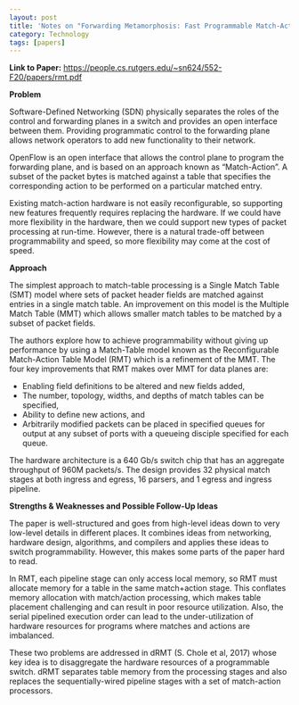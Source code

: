```yaml
---
layout: post
title: 'Notes on "Forwarding Metamorphosis: Fast Programmable Match-Action Processing in Hardware for SDN" (RMT)'
category: Technology
tags: [papers]
---
```


**Link to Paper:** <https://people.cs.rutgers.edu/~sn624/552-F20/papers/rmt.pdf>

**Problem**

Software-Defined Networking (SDN) physically separates the roles of the control and forwarding planes in a switch and provides an open interface between them. Providing programmatic control to the forwarding plane allows network operators to add new functionality to their network.

OpenFlow is an open interface that allows the control plane to program the forwarding plane, and is based on an approach known as “Match-Action”. A subset of the packet bytes is matched against a table that specifies the corresponding action to be performed on a particular matched entry.

Existing match-action hardware is not easily reconfigurable, so supporting new features frequently requires replacing the hardware. If we could have more flexibility in the hardware, then we could support new types of packet processing at run-time. However, there is a natural trade-off between programmability and speed, so more flexibility may come at the cost of speed.

**Approach**

The simplest approach to match-table processing is a Single Match Table (SMT) model where sets of packet header fields are matched against entries in a single match table. An improvement on this model is the Multiple Match Table (MMT) which allows smaller match tables to be matched by a subset of packet fields.

The authors explore how to achieve programmability without giving up performance by using a Match-Table model known as the Reconfigurable Match-Action Table Model (RMT) which is a refinement of the MMT. The four key improvements that RMT makes over MMT for data planes are:

- Enabling field definitions to be altered and new fields added,  
- The number, topology, widths, and depths of match tables can be specified,  
- Ability to define new actions, and  
- Arbitrarily modified packets can be placed in specified queues for output at any subset of ports with a queueing disciple specified for each queue.

The hardware architecture is a 640 Gb/s switch chip that has an aggregate throughput of 960M packets/s. The design provides 32 physical match stages at both ingress and egress, 16 parsers, and 1 egress and ingress pipeline.

**Strengths & Weaknesses and Possible Follow-Up Ideas**

The paper is well-structured and goes from high-level ideas down to very low-level details in different places. It combines ideas from networking, hardware design, algorithms, and compilers and applies these ideas to switch programmability. However, this makes some parts of the paper hard to read.

In RMT, each pipeline stage can only access local memory, so RMT must allocate memory for a table in the same match+action stage. This conflates memory allocation with match/action processing, which makes table placement challenging and can result in poor resource utilization. Also, the serial pipelined execution order can lead to the under-utilization of hardware resources for programs where matches and actions are imbalanced. 

These two problems are addressed in dRMT (S. Chole et al, 2017\) whose key idea is to disaggregate the hardware resources of a programmable switch. dRMT separates table memory from the processing stages and also replaces the sequentially-wired pipeline stages with a set of match-action processors.
